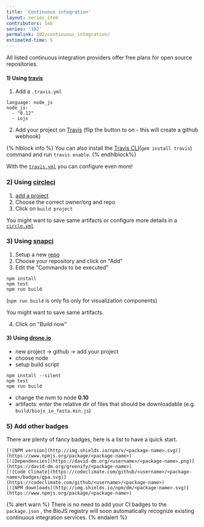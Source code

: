 ```yaml
---
title: 'Continuous integration'
layout: series_item
contributors: Seb
series: '102'
permalink: 102/continuous_integration/
estimated-time: 5
---
```


All listed continuous integration providers offer free plans for open source
repositories.

#### 1) Using [travis][Travis]


1. Add a `.travis.yml`

~~~
language: node_js
node_js:
  - "0.12"
  - iojs
~~~~

2. Add your project on [Travis](https://travis-ci.org/profile/greenify) (flip the button to on - this will create a github webhook)

[travis]: http://travis-ci.org
[travis-start]: http://docs.travis-ci.com/user/getting-started/

{% hlblock info %}
You can also install the [Travis CLI](https://github.com/travis-ci/travis.rb)(`gem install travis`) command and run `travis enable`.
{% endhlblock%}

With the [`travis.yml`](http://docs.travis-ci.com/user/build-configuration/) you can configure even more!

### 2) Using [circleci](https://circleci.com)

1. [add a project](https://circleci.com/add-projects)
2. Choose the correct owner/org and repo
3. Click on `build project`

You might want to save same artifacts or configure more details in a [`circle.yml`](https://circleci.com/docs/configuration)

### 3) Using [snapci](https://snap-ci.com)

1. Setup a new [repo](https://snap-ci.com/github_repositories/new)
2. Choose your repository and click on "Add"
3. Edit the "Commands to be executed"

```
npm install
npm test
npm run build
```
(`npm run build` is only fis only for visualization components)

You might want to save same artifacts.

4. Click on "Build now"

#### 3) Using [drone.io](https://drone.io/)

* new project -> github -> add your project
* choose node
* setup build script

~~~
npm install --silent
npm test
npm run build
~~~

* change the nvm to node __0.10__
* artifacts: enter the relative dir of files that should be downloadable (e.g. `build/biojs_io_fasta.min.js`)

### 5) Add other badges

There are plenty of fancy badges, here is a list to have a quick start.

~~~
[![NPM version](http://img.shields.io/npm/v/<package-name>.svg)](https://www.npmjs.org/package/<package-name>)
[![Dependencies](https://david-dm.org/<username>/<package-name>.png)](https://david-dm.org/greenify/<package-name>)
[![Code Climate](https://codeclimate.com/github/<username>/<package-name>/badges/gpa.svg)](https://codeclimate.com/github/<username>/<package-name>)
[![NPM downloads](http://img.shields.io/npm/dm/<package-name>.svg)](https://www.npmjs.org/package/<package-name>)
~~~

{% alert warn %}
There is no need to add your CI badges to the `package.json` , the BioJS registry will soon automatically recognize existing continuous integration services.
{% endalert %}
